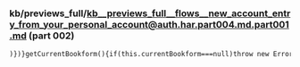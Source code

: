 ### kb/previews_full/kb__previews_full__flows__new_account_entry_from_your_personal_account@auth.har.part004.md.part001.md (part 002)

```md
)})}getCurrentBookform(){if(this.currentBookform===null)throw new Error(\"forgot to call loadBookform\");return
```

```

